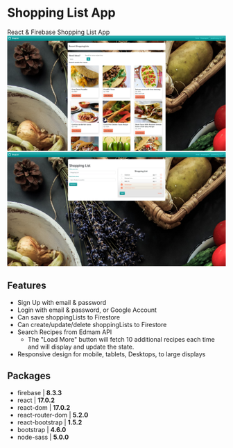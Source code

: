 # Shopping List App
React &amp; Firebase Shopping List App
![Image of Recipe List View](https://github.com/JosephThomasVasquez/Portfolio-2020/blob/master/images/SimpleShop1.jpg)
![Image of Shopping List View](https://github.com/JosephThomasVasquez/Portfolio-2020/blob/master/images/SimpleShop2.jpg)

## Features
* Sign Up with email & password
* Login with email & password, or Google Account
* Can save shoppingLists to Firestore
* Can create/update/delete shoppingLists to Firestore
* Search Recipes from Edmam API
    * The "Load More" button will fetch 10 additional recipes each time and will display and update the state.
* Responsive design for mobile, tablets, Desktops, to large displays

## Packages
* firebase | **8.3.3**
* react | **17.0.2**
* react-dom | **17.0.2**
* react-router-dom | **5.2.0**
* react-bootstrap | **1.5.2**
* bootstrap | **4.6.0**
* node-sass | **5.0.0**

